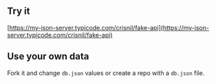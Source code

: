 ## Try it

[https://my-json-server.typicode.com/crisnil/fake-api](https://my-json-server.typicode.com/crisnil/fake-api)

## Use your own data

Fork it and change `db.json` values or create a repo with a `db.json` file.
